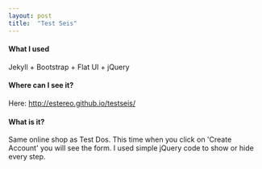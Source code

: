 ```yaml
---
layout: post
title:  "Test Seis"
---
```


<h4>What I used</h4>
<p>Jekyll + Bootstrap + Flat UI + jQuery</p>
<h4>Where can I see it?</h4>
<p>Here: <a href="http://estereo.github.io/testseis/">http://estereo.github.io/testseis/</a></p>
<h4>What is it?</h4>
<p>Same online shop as Test Dos. This time when you click on 'Create Account' you will see the form. I used simple jQuery code to show or hide every step.</p>